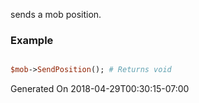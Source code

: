 sends a mob position.
### Example

```perl

$mob->SendPosition(); # Returns void
```


Generated On 2018-04-29T00:30:15-07:00